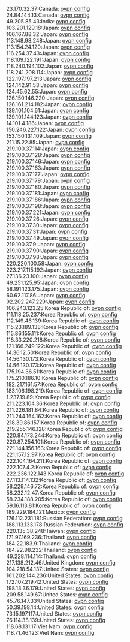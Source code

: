 23.170.32.37:Canada: [ovpn config](vpn/23_170_32_37.ovpn)  
24.84.144.13:Canada: [ovpn config](vpn/24_84_144_13.ovpn)  
49.205.85.43:India: [ovpn config](vpn/49_205_85_43.ovpn)  
103.201.129.18:Japan: [ovpn config](vpn/103_201_129_18.ovpn)  
106.167.88.32:Japan: [ovpn config](vpn/106_167_88_32.ovpn)  
113.148.98.248:Japan: [ovpn config](vpn/113_148_98_248.ovpn)  
113.154.24.120:Japan: [ovpn config](vpn/113_154_24_120.ovpn)  
116.254.37.43:Japan: [ovpn config](vpn/116_254_37_43.ovpn)  
118.109.122.191:Japan: [ovpn config](vpn/118_109_122_191.ovpn)  
118.240.194.102:Japan: [ovpn config](vpn/118_240_194_102.ovpn)  
118.241.208.114:Japan: [ovpn config](vpn/118_241_208_114.ovpn)  
122.197.197.213:Japan: [ovpn config](vpn/122_197_197_213.ovpn)  
124.142.91.53:Japan: [ovpn config](vpn/124_142_91_53.ovpn)  
124.45.62.55:Japan: [ovpn config](vpn/124_45_62_55.ovpn)  
126.150.146.220:Japan: [ovpn config](vpn/126_150_146_220.ovpn)  
126.161.214.182:Japan: [ovpn config](vpn/126_161_214_182.ovpn)  
139.101.104.61:Japan: [ovpn config](vpn/139_101_104_61.ovpn)  
139.101.144.123:Japan: [ovpn config](vpn/139_101_144_123.ovpn)  
14.101.4.186:Japan: [ovpn config](vpn/14_101_4_186.ovpn)  
150.246.227.122:Japan: [ovpn config](vpn/150_246_227_122.ovpn)  
153.150.131.109:Japan: [ovpn config](vpn/153_150_131_109.ovpn)  
211.15.22.85:Japan: [ovpn config](vpn/211_15_22_85.ovpn)  
219.100.37.114:Japan: [ovpn config](vpn/219_100_37_114.ovpn)  
219.100.37.128:Japan: [ovpn config](vpn/219_100_37_128.ovpn)  
219.100.37.146:Japan: [ovpn config](vpn/219_100_37_146.ovpn)  
219.100.37.163:Japan: [ovpn config](vpn/219_100_37_163.ovpn)  
219.100.37.177:Japan: [ovpn config](vpn/219_100_37_177.ovpn)  
219.100.37.179:Japan: [ovpn config](vpn/219_100_37_179.ovpn)  
219.100.37.180:Japan: [ovpn config](vpn/219_100_37_180.ovpn)  
219.100.37.181:Japan: [ovpn config](vpn/219_100_37_181.ovpn)  
219.100.37.186:Japan: [ovpn config](vpn/219_100_37_186.ovpn)  
219.100.37.198:Japan: [ovpn config](vpn/219_100_37_198.ovpn)  
219.100.37.221:Japan: [ovpn config](vpn/219_100_37_221.ovpn)  
219.100.37.26:Japan: [ovpn config](vpn/219_100_37_26.ovpn)  
219.100.37.30:Japan: [ovpn config](vpn/219_100_37_30.ovpn)  
219.100.37.31:Japan: [ovpn config](vpn/219_100_37_31.ovpn)  
219.100.37.49:Japan: [ovpn config](vpn/219_100_37_49.ovpn)  
219.100.37.9:Japan: [ovpn config](vpn/219_100_37_9.ovpn)  
219.100.37.90:Japan: [ovpn config](vpn/219_100_37_90.ovpn)  
219.100.37.98:Japan: [ovpn config](vpn/219_100_37_98.ovpn)  
220.220.100.58:Japan: [ovpn config](vpn/220_220_100_58.ovpn)  
223.217.115.192:Japan: [ovpn config](vpn/223_217_115_192.ovpn)  
27.136.23.100:Japan: [ovpn config](vpn/27_136_23_100.ovpn)  
49.251.125.95:Japan: [ovpn config](vpn/49_251_125_95.ovpn)  
58.191.123.175:Japan: [ovpn config](vpn/58_191_123_175.ovpn)  
60.62.117.86:Japan: [ovpn config](vpn/60_62_117_86.ovpn)  
92.202.247.229:Japan: [ovpn config](vpn/92_202_247_229.ovpn)  
106.243.123.25:Korea Republic of: [ovpn config](vpn/106_243_123_25.ovpn)  
111.118.25.237:Korea Republic of: [ovpn config](vpn/111_118_25_237.ovpn)  
112.149.46.139:Korea Republic of: [ovpn config](vpn/112_149_46_139.ovpn)  
115.23.189.138:Korea Republic of: [ovpn config](vpn/115_23_189_138.ovpn)  
115.86.155.111:Korea Republic of: [ovpn config](vpn/115_86_155_111.ovpn)  
118.33.220.218:Korea Republic of: [ovpn config](vpn/118_33_220_218.ovpn)  
121.166.249.122:Korea Republic of: [ovpn config](vpn/121_166_249_122.ovpn)  
14.36.12.50:Korea Republic of: [ovpn config](vpn/14_36_12_50.ovpn)  
14.56.130.173:Korea Republic of: [ovpn config](vpn/14_56_130_173.ovpn)  
14.56.130.173:Korea Republic of: [ovpn config](vpn/14_56_130_173.ovpn)  
175.194.36.51:Korea Republic of: [ovpn config](vpn/175_194_36_51.ovpn)  
175.210.186.10:Korea Republic of: [ovpn config](vpn/175_210_186_10.ovpn)  
182.217.161.57:Korea Republic of: [ovpn config](vpn/182_217_161_57.ovpn)  
183.106.198.219:Korea Republic of: [ovpn config](vpn/183_106_198_219.ovpn)  
1.237.19.89:Korea Republic of: [ovpn config](vpn/1_237_19_89.ovpn)  
211.223.104.36:Korea Republic of: [ovpn config](vpn/211_223_104_36.ovpn)  
211.226.181.84:Korea Republic of: [ovpn config](vpn/211_226_181_84.ovpn)  
211.244.164.162:Korea Republic of: [ovpn config](vpn/211_244_164_162.ovpn)  
218.39.86.157:Korea Republic of: [ovpn config](vpn/218_39_86_157.ovpn)  
219.255.146.128:Korea Republic of: [ovpn config](vpn/219_255_146_128.ovpn)  
220.84.173.244:Korea Republic of: [ovpn config](vpn/220_84_173_244.ovpn)  
220.87.254.101:Korea Republic of: [ovpn config](vpn/220_87_254_101.ovpn)  
221.144.156.163:Korea Republic of: [ovpn config](vpn/221_144_156_163.ovpn)  
221.157.12.97:Korea Republic of: [ovpn config](vpn/221_157_12_97.ovpn)  
222.104.164.211:Korea Republic of: [ovpn config](vpn/222_104_164_211.ovpn)  
222.107.4.2:Korea Republic of: [ovpn config](vpn/222_107_4_2.ovpn)  
222.236.122.143:Korea Republic of: [ovpn config](vpn/222_236_122_143.ovpn)  
27.113.114.132:Korea Republic of: [ovpn config](vpn/27_113_114_132.ovpn)  
58.229.146.72:Korea Republic of: [ovpn config](vpn/58_229_146_72.ovpn)  
58.232.12.47:Korea Republic of: [ovpn config](vpn/58_232_12_47.ovpn)  
58.234.188.205:Korea Republic of: [ovpn config](vpn/58_234_188_205.ovpn)  
59.16.113.81:Korea Republic of: [ovpn config](vpn/59_16_113_81.ovpn)  
189.229.184.121:Mexico: [ovpn config](vpn/189_229_184_121.ovpn)  
176.112.231.181:Russian Federation: [ovpn config](vpn/176_112_231_181.ovpn)  
188.113.133.178:Russian Federation: [ovpn config](vpn/188_113_133_178.ovpn)  
220.135.38.248:Taiwan: [ovpn config](vpn/220_135_38_248.ovpn)  
171.97.169.236:Thailand: [ovpn config](vpn/171_97_169_236.ovpn)  
184.22.183.9:Thailand: [ovpn config](vpn/184_22_183_9.ovpn)  
184.22.98.232:Thailand: [ovpn config](vpn/184_22_98_232.ovpn)  
49.228.114.114:Thailand: [ovpn config](vpn/49_228_114_114.ovpn)  
217.138.212.46:United Kingdom: [ovpn config](vpn/217_138_212_46.ovpn)  
104.218.54.137:United States: [ovpn config](vpn/104_218_54_137.ovpn)  
161.202.144.236:United States: [ovpn config](vpn/161_202_144_236.ovpn)  
172.107.219.42:United States: [ovpn config](vpn/172_107_219_42.ovpn)  
198.13.36.179:United States: [ovpn config](vpn/198_13_36_179.ovpn)  
209.58.149.67:United States: [ovpn config](vpn/209_58_149_67.ovpn)  
45.76.147.33:United States: [ovpn config](vpn/45_76_147_33.ovpn)  
50.39.198.14:United States: [ovpn config](vpn/50_39_198_14.ovpn)  
73.15.197.117:United States: [ovpn config](vpn/73_15_197_117.ovpn)  
76.114.38.139:United States: [ovpn config](vpn/76_114_38_139.ovpn)  
118.68.131.17:Viet Nam: [ovpn config](vpn/118_68_131_17.ovpn)  
118.71.46.123:Viet Nam: [ovpn config](vpn/118_71_46_123.ovpn)  
